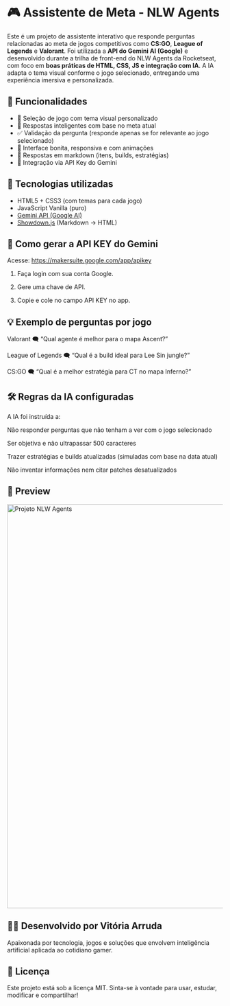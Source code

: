 # 🎮 Assistente de Meta - NLW Agents

Este é um projeto de assistente interativo que responde perguntas relacionadas ao meta de jogos competitivos como **CS:GO**, **League of Legends** e **Valorant**. Foi utilizada a **API do Gemini AI (Google)** e desenvolvido durante a trilha de front-end do NLW Agents da Rocketseat, com foco em **boas práticas de HTML, CSS, JS e integração com IA**. A IA adapta o tema visual conforme o jogo selecionado, entregando uma experiência imersiva e personalizada.


## 🚀 Funcionalidades

- 🎯 Seleção de jogo com tema visual personalizado
- 🤖 Respostas inteligentes com base no meta atual
- ✅ Validação da pergunta (responde apenas se for relevante ao jogo selecionado)
- 🎨 Interface bonita, responsiva e com animações
- 📄 Respostas em markdown (itens, builds, estratégias)
- 🔐 Integração via API Key do Gemini



## 🧠 Tecnologias utilizadas

- HTML5 + CSS3 (com temas para cada jogo)
- JavaScript Vanilla (puro)
- [Gemini API (Google AI)](https://ai.google.dev/)
- [Showdown.js](https://github.com/showdownjs/showdown) (Markdown → HTML)



## 🔐 Como gerar a API KEY do Gemini
Acesse: https://makersuite.google.com/app/apikey

1. Faça login com sua conta Google.

2. Gere uma chave de API.

3. Copie e cole no campo API KEY no app.
   


## 💡 Exemplo de perguntas por jogo

Valorant
🗨️ “Qual agente é melhor para o mapa Ascent?”

League of Legends
🗨️ “Qual é a build ideal para Lee Sin jungle?”

CS:GO
🗨️ “Qual é a melhor estratégia para CT no mapa Inferno?”



## 🛠️ Regras da IA configuradas

A IA foi instruída a:

Não responder perguntas que não tenham a ver com o jogo selecionado

Ser objetiva e não ultrapassar 500 caracteres

Trazer estratégias e builds atualizadas (simuladas com base na data atual)

Não inventar informações nem citar patches desatualizados



## 📸 Preview
<img width="1911" height="941" alt="Projeto NLW Agents" src="https://github.com/user-attachments/assets/02f93827-18c3-493c-9366-fe84c7327bcf" />



## 👩‍💻 Desenvolvido por Vitória Arruda
Apaixonada por tecnologia, jogos e soluções que envolvem inteligência artificial aplicada ao cotidiano gamer.



## 📄 Licença

Este projeto está sob a licença MIT.
Sinta-se à vontade para usar, estudar, modificar e compartilhar!
